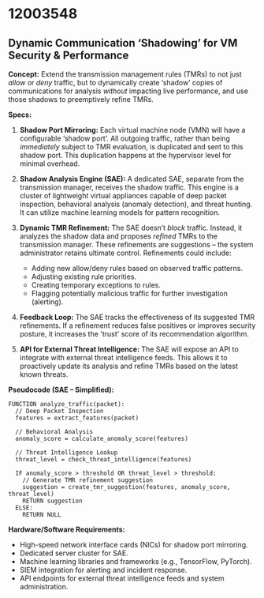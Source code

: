 # 12003548

## Dynamic Communication ‘Shadowing’ for VM Security & Performance

**Concept:** Extend the transmission management rules (TMRs) to not just *allow* or *deny* traffic, but to dynamically create ‘shadow’ copies of communications for analysis *without* impacting live performance, and use those shadows to preemptively refine TMRs.

**Specs:**

1.  **Shadow Port Mirroring:** Each virtual machine node (VMN) will have a configurable ‘shadow port’. All outgoing traffic, rather than being *immediately* subject to TMR evaluation, is duplicated and sent to this shadow port. This duplication happens at the hypervisor level for minimal overhead.

2.  **Shadow Analysis Engine (SAE):** A dedicated SAE, separate from the transmission manager, receives the shadow traffic. This engine is a cluster of lightweight virtual appliances capable of deep packet inspection, behavioral analysis (anomaly detection), and threat hunting. It can utilize machine learning models for pattern recognition.

3.  **Dynamic TMR Refinement:** The SAE doesn’t *block* traffic. Instead, it analyzes the shadow data and proposes *refined* TMRs to the transmission manager. These refinements are suggestions – the system administrator retains ultimate control. Refinements could include:
    *   Adding new allow/deny rules based on observed traffic patterns.
    *   Adjusting existing rule priorities.
    *   Creating temporary exceptions to rules.
    *   Flagging potentially malicious traffic for further investigation (alerting).

4.  **Feedback Loop:** The SAE tracks the effectiveness of its suggested TMR refinements. If a refinement reduces false positives or improves security posture, it increases the 'trust' score of its recommendation algorithm.

5.  **API for External Threat Intelligence:** The SAE will expose an API to integrate with external threat intelligence feeds. This allows it to proactively update its analysis and refine TMRs based on the latest known threats.

**Pseudocode (SAE – Simplified):**

```
FUNCTION analyze_traffic(packet):
  // Deep Packet Inspection
  features = extract_features(packet)

  // Behavioral Analysis
  anomaly_score = calculate_anomaly_score(features)

  // Threat Intelligence Lookup
  threat_level = check_threat_intelligence(features)

  IF anomaly_score > threshold OR threat_level > threshold:
    // Generate TMR refinement suggestion
    suggestion = create_tmr_suggestion(features, anomaly_score, threat_level)
    RETURN suggestion
  ELSE:
    RETURN NULL
```

**Hardware/Software Requirements:**

*   High-speed network interface cards (NICs) for shadow port mirroring.
*   Dedicated server cluster for SAE.
*   Machine learning libraries and frameworks (e.g., TensorFlow, PyTorch).
*   SIEM integration for alerting and incident response.
*   API endpoints for external threat intelligence feeds and system administration.